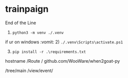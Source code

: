 # trainpaign

End of the Line

1) ```python3 -m venv ./.venv```

if ur on windows :vomit:
2) ```./.venv\Scripts\activate.ps1```

3) ```pip install -r .\requirements.txt```


hostname  /Route  /<ph>
github.com/WooWare/when2goat-py


/tree/main
/view/event/<eid>